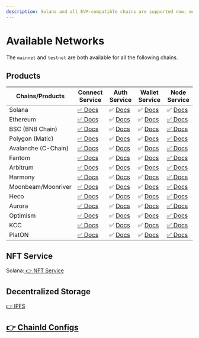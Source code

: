 ```yaml
---
description: Solana and all EVM-compatible chains are supported now; more are coming.
---
```


# Available Networks

The `mainnet` and `testnet` are both available for all the following chains.

## Products

| Chains/Products     | Connect Service            | Auth Service                           | Wallet Service                           | Node Service                           |
| ------------------- | -------------------------- | -------------------------------------- | ---------------------------------------- | -------------------------------------- |
| Solana              | [✅ Docs](broken-reference) | ✅ [Docs](auth-service/introduction.md) | ✅ [Docs](wallet-service/introduction.md) | ✅ [Docs](node-service/solana-api/)     |
| Ethereum            | [✅ Docs](broken-reference) | ✅ [Docs](auth-service/introduction.md) | ✅ [Docs](wallet-service/introduction.md) | [✅ Docs](node-service/evm-chains-api/) |
| BSC (BNB Chain)     | [✅ Docs](broken-reference) | ✅ [Docs](auth-service/introduction.md) | ✅ [Docs](wallet-service/introduction.md) | [✅ Docs](node-service/evm-chains-api/) |
| Polygon (Matic)     | [✅ Docs](broken-reference) | ✅ [Docs](auth-service/introduction.md) | ✅ [Docs](wallet-service/introduction.md) | [✅ Docs](node-service/evm-chains-api/) |
| Avalanche (C-Chain) | [✅ Docs](broken-reference) | ✅ [Docs](auth-service/introduction.md) | ✅ [Docs](wallet-service/introduction.md) | [✅ Docs](node-service/evm-chains-api/) |
| Fantom              | [✅ Docs](broken-reference) | ✅ [Docs](auth-service/introduction.md) | ✅ [Docs](wallet-service/introduction.md) | [✅ Docs](node-service/evm-chains-api/) |
| Arbitrum            | [✅ Docs](broken-reference) | ✅ [Docs](auth-service/introduction.md) | ✅ [Docs](wallet-service/introduction.md) | [✅ Docs](node-service/evm-chains-api/) |
| Harmony             | [✅ Docs](broken-reference) | ✅ [Docs](auth-service/introduction.md) | ✅ [Docs](wallet-service/introduction.md) | [✅ Docs](node-service/evm-chains-api/) |
| Moonbeam/Moonriver  | [✅ Docs](broken-reference) | ✅ [Docs](auth-service/introduction.md) | ✅ [Docs](wallet-service/introduction.md) | [✅ Docs](node-service/evm-chains-api/) |
| Heco                | [✅ Docs](broken-reference) | ✅ [Docs](auth-service/introduction.md) | ✅ [Docs](wallet-service/introduction.md) | [✅ Docs](node-service/evm-chains-api/) |
| Aurora              | [✅ Docs](broken-reference) | ✅ [Docs](auth-service/introduction.md) | ✅ [Docs](wallet-service/introduction.md) | [✅ Docs](node-service/evm-chains-api/) |
| Optimism            | [✅ Docs](broken-reference) | ✅ [Docs](auth-service/introduction.md) | ✅ [Docs](wallet-service/introduction.md) | [✅ Docs](node-service/evm-chains-api/) |
| KCC                 | [✅ Docs](broken-reference) | ✅ [Docs](auth-service/introduction.md) | ✅ [Docs](wallet-service/introduction.md) | [✅ Docs](node-service/evm-chains-api/) |
| PlatON              | [✅ Docs](broken-reference) | ✅ [Docs](auth-service/introduction.md) | ✅ [Docs](wallet-service/introduction.md) | [✅ Docs](node-service/evm-chains-api/) |

## NFT Service

Solana:[ 👉 NFT Service](nft-service/solana-nft-service/)

## Decentralized Storage

[👉 IPFS](ipfs-service.md)

## [👉 ChainId Configs](node-service/evm-chains-api/#structure)


